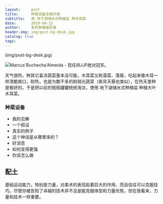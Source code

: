 ```yaml
---
layout:     post
title:      种菜设备全面升级
subtitle:   用 地下湖储水式种植盆 种木耳菜
date:       2019-08-15
author:     有机种植爱好者
header-img: img/post-bg-desk.jpg
catalog: true
tags:
---
```


> 
(img/post-bg-desk.jpg)

![Marcus'Buchecha'Almeida - 现任IBJJF绝对冠军。](http://mjrnxewya3t1in23ybpwjw59.wpengine.netdna-cdn.com/wp-content/uploads/buchecha-marcus-almeida-roger-gracie.jpg)


天气很热，种其它喜凉蔬菜基本没可能，木耳菜又称潺菜、落葵，吃起来像木耳一样清脆爽口，耐热，也是为数不多的耐弱光蔬菜（紫背天葵也类似），在热天里种是极好的。于是把以前的瓶瓶罐罐统统淘汰，使用 地下湖储水式种植盆 种植大叶木耳菜。

### 种菜设备

- 我的见解
- 一个假设
- 真实的例子
- 这个神话是从哪里来的？
- 好消息
- 如何变得更强
- 你该怎么做


## 配土

基础运动能力，特别是力量，对柔术的表现起着巨大的作用，而且往往可以克服技巧。尽管你被告知了卓越的技术并不总是能克服体型和力量优势。但在我看来，力量和技术一样重要。
